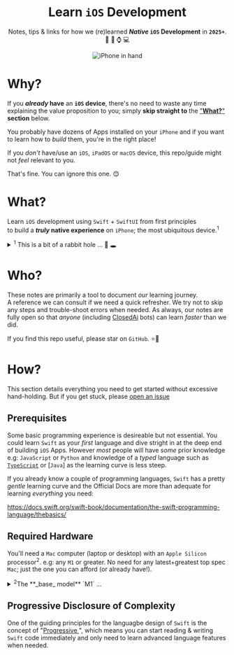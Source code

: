 <div align="center">

# Learn `iOS` Development

Notes, tips &amp; links 
for how we (re)learned 
**_Native_ `iOS` Development** in **`2025+`**. 📝 📱 ⌚️ 💻

<img  alt="iPhone in hand" src="https://github.com/user-attachments/assets/8e31ea18-9f87-4358-9593-a06569e597d7" />
<!-- image credit: https://www.apple.com/v/iphone/home/cc/images/overview/switch/switch__e1m8caetxw6e_xlarge.jpg -->

</div>

# Why?

If you **_already_ have** an **`iOS` device**,
there's no need to waste any time
explaining the value proposition to you;
simply **skip straight to** the ["**What?**"](#what) **section** below.

You probably have dozens of Apps installed on your `iPhone`
and if you want to learn how to _build_ them,
you're in the right place! 

If you _don't_ have/use an `iOS`, `iPadOS` or `macOS` device,
this repo/guide might not _feel_ relevant to you.

That's fine. You can ignore this one. 😊

<!--

But that's like saying the opposite sex 
(the _other_ 50% of people) 
is not relevant to you because you aren't one of them. 🙅 <br />
Because `iOS` / `iPhone` is 50% of the developed world;
even if you have no plans to use an `iPhone`,
they are still ubiquitous.

And if you want to work as a **_full_ stack software engineer** in **2025**,
_not_ knowing how to target the most ubiquitous platform
for software delivery,
is career suicide.

> **Note**: yes, we still prefer the `Web` 
as our App delivery platform.
But Web Browsers on Mobile Devices 
don't offer a truly _native_ experience
and still treat `PWAs` as second-class citizens; 
especially on `iOS` 
where `Apple` can't monetise `Apps` 
that aren't installed via `AppStore`.

-->

# What?

Learn `iOS` development 
using `Swift` + `SwiftUI` 
from first principles <br />
to build a **_truly_ native experience** on `iPhone`; 
the most ubiquitous device.<sup>1</sup>

<details>

<summary><sup>1</sup> This is a bit of a rabbit hole ... 🐇 🕳️</summary>

## Building Apps for `Android` vs. `iOS`

_Nobody_ can say `iOS` has more "users" than `Android`,
that's patently `false`. <br />
Globally `Android` has
[3.9 billion](https://www.bankmycell.com/blog/how-many-android-users-are-there)
active users,
whereas `iPhone` has _only_
[1.56 billion](https://www.macrumors.com/2025/01/30/apple-active-devices-worldwide-record/)
active devices. <br />
But as a **_single_ device** to target when building your App,
`iPhone` has _far_ more acvtive units than **any _single_ `Android` device**
[explodingtopics.com/iphone-android-users](https://explodingtopics.com/blog/iphone-android-users)

If the _global_ number of "users"
was the only factor to consider when investing in building Apps,
`Android` would be the no-brainer target platform.
End of story.

## `Android` Dominates Emerging Markets

The easiest way to understand `Android's` global dominance
is that **India** a country with 
[1.45 Billion people](https://en.wikipedia.org/wiki/Demographics_of_India), 
`Android` holds a **92%** market share, 
in **China** 
([1.4 Billion people](https://en.wikipedia.org/wiki/Demographics_of_China)), 
it has a **67%** market share 
and in the **Africa** 
([1.5 Billion people](https://en.wikipedia.org/wiki/Demographics_of_Africa))
**89%** as of June 2025. <br />
`Google` has a mass-market strategy
that focusses getting `Android`
into as _many_ hands & homes as possible
to 
[**collect** as **_much_ data as possible**](https://www.eff.org/deeplinks/2020/03/google-says-it-doesnt-sell-your-data-heres-how-company-shares-monetizes-and).

## `Apple` Focuses On Top-end Of The Market

`Apple` focusses on profitability.
Both _immediate_ profits selling `iPhones`
and ongoing profits from "services".
51% percent of `Apple's` revenue comes from selling `iPhones`
and 24% comes from "services" 
[businessofapps.com/apple-statistics](https://www.businessofapps.com/data/apple-statistics/)

`Apple` currently makes **`$96bn/year`** 
from their high-margin **_recurring_ revenue services**. 💰 <br />
Every _active_ `iOS` device is a potential `AppStore`, `iCloud` 
and other services customer, <br />
so `Apple` has every incentive to keep older devices active. 

<img width="908" height="451" alt="Image" src="https://github.com/user-attachments/assets/c8b2301e-830f-4e1c-afa8-ee9613b648c9" />

Source: [trefis.com/data/companies/AAPL/7JGMQ7wT/Breaking-Down-Apple-s-Services-Revenue](https://www.trefis.com/data/companies/AAPL/no-login-required/7JGMQ7wT/Breaking-Down-Apple-s-Services-Revenue-)

Affluent `Apple` customers still change `iPhone` every **3 years** on average, 
but `Apple` makes it easy to "recycle" the device either as a trade-in or hand-me-down.
e.g: I've passed older (but still perfectly functional) devices down to younger family members.
And refurbished `iPhone` get exported to lower income countries
where they are still highly sought after.

Way more detail on this topic:
[pymnts.com/earnings/2025/apple-tops-a-billion-subscribers-as-services-climb-to-record-revenue](https://www.pymnts.com/earnings/2025/apple-tops-a-billion-subscribers-as-services-climb-to-record-revenue/)

### 

`iPhone` outsells everything `else`: 

<img width="783" height="443" alt="Image" src="https://github.com/user-attachments/assets/0932534e-96d2-42d0-85fa-b03096cdc514" />

[counterpointresearch.com/global-smartphone-sales-top-10-best-sellers](https://www.counterpointresearch.com/insight/global-smartphone-sales-top-10-best-sellers)

## 24,000 Distinct `Android` Devices

The "`Android` is for _everyone_" page 
[android.com/everyone](https://www.android.com/everyone/)
proudly states
"_There are now nearly **1,300 brands** that have produced over **24,000 distinct Android devices**_"
<img width="1256" height="558" alt="Image" src="https://github.com/user-attachments/assets/47b5f4d6-8b0f-4c06-ac0f-236b7d7879a8" />

This sounds _great_ for diversity of options,
but _horrendous_ for anyone needing to create an App
that even _attempts_ to look good on all these devices,
never mind trying to 
[QA](https://en.wikipedia.org/wiki/Quality_assurance)
on a 
[_representative_ sample](https://en.wikipedia.org/wiki/Simple_random_sample)
of these devices. 

## `iOS` Dominates Affluent Countries

Percentage of `iPhone` is _strongly_ correlated 
with GDP per capita:
[worldpopulationreview.com/country-rankings/iphone-market-share-by-country](https://worldpopulationreview.com/country-rankings/iphone-market-share-by-country)

<img width="1341" height="779" alt="Image" src="https://github.com/user-attachments/assets/01022cdf-3b6f-4baa-8273-2f6be722a1b3" />

https://en.wikipedia.org/wiki/List_of_countries_by_GDP_(nominal)_per_capita

<img width="1382" height="908" alt="Image" src="https://github.com/user-attachments/assets/d67031e4-bd03-4960-9cef-9995b40a4cee" />


e.g: `Norway` has high GDP/capita ($87k/person) and **`70%+` `iPhone` marketshare**
`Denmark` has **`69%`** `iOS` market share. 
But most importantly, 
all _English_-speaking countries have **`50%<`** market share.
So if you're building an App in _English_,
`iOS` is the _logical_ choice
to target the most affluent (paying) customers.

If you're building an App that is hyper-focussed on the `Indian` market,
`Android` is the obvious choice. 

</details>

# Who?

These notes are primarily a tool to document _our_ learning journey. <br />
A reference we can consult if we need a quick refresher.
We try not to skip any steps and trouble-shoot errors when needed.
As always, our notes are fully open so that _anyone_ 
(including [ClosedAi](https://www.google.com/search?q=openai+closedai) bots) 
can learn _faster_ than we did.

If you find this repo useful, please star on `GitHub`. ⭐️🙏

# How?

This section details everything you need to get started
without excessive hand-holding.
But if you get stuck, please 
[open an issue](https://github.com/dwyl/learn-ios-development/issues)


## Prerequisites

Some basic programming experience is desireable but not essential.
You could learn `Swift` as your _first_ language
and dive stright in at the deep end of building `iOS` Apps.
However _most_ people will have _some_ prior knowledge
e.g: `JavaScript` or `Python`
and knowledge of a _typed_ language such as 
[`TypeScript`](https://github.com/dwyl/learn-typescript) 
or
[`Java`] 
as the learning curve is less steep.

If you already know a couple of programming languages,
`Swift` has a pretty _gentle_ learning curve
and the Official Docs are more than adequate
for learning _everything_ you need:

https://docs.swift.org/swift-book/documentation/the-swift-programming-language/thebasics/


## Required Hardware

You'll need a `Mac` computer (laptop or desktop) 
with an `Apple Silicon` processor<sup>2</sup>.
e.g: any `M1` or greater.
No need for any latest+greatest top spec `Mac`;
just the one you can afford (or already have!).

<details>

<summary><sup>2</sup>The **_base_ model** `M1` ...</summary>

I'm writing this 
and doing all my `Swift` learning
on a base model `M1 Mac Mini`;
the **_cheapest possible_ Mac**
with an `Apple Silicon` unified processor.

`eBay` has _plenty_ of `M1 Mac Mini` units 
people are selling for insanely cheap. <br />
e.g:
[ebay.com/sch/i.html?_nkw=mac+mini+m1](https://www.ebay.co.uk/sch/i.html?_nkw=macbook+m1)

<img width="901" height="288" alt="Image" src="https://github.com/user-attachments/assets/2f1fa906-7052-4a75-85f2-6037fb2fd8f0" />

actual listing: https://www.ebay.co.uk/itm/187422360597 
(though it will have sold by the time you read this, 
there are plenty of others and the prices are always coming down!)

<img width="1464" height="910" alt="Image" src="https://github.com/user-attachments/assets/5ccf16f6-3357-4afb-91ad-3aa26d7c5246" />

That's not a typo! 
Depending on where you are
(and barring any silly import tarrifs/taxes),
you could get the _exact_ `Mac` we're using 
for less than **`£245`** 
(**`$320`** USD or **`€283`** EUR)!
This `M1` still has a good **5 Years**
of 
[useful life](https://en.wikipedia.org/wiki/Product_lifetime)
in it
and it's _perfect_ for building Apps with `XCode`!
Apple has no reason to discontinue supporting `M1` Macs
because every one is a potential services customer or `App` creator!
Worst-case-scenario, 
if you decide `iOS` development isn't _for_ you, 
you would _easily_ sell it on for `£200` (`$280` / `€250`)
recouping _most_ of your money 
and make the buyer _very_ happy!

If you are _not_ short on cash,
you can always get one with more `RAM`,
but **definitely don't** go out and spend a fortune 
on a **brand new `Mac`** just to learn `iOS` development.
Spend as _little_ money as possible just to get started.
Launch your awesome App 
and then once it _makes_ money,
you can always upgrade! 

</details>

## Progressive Disclosure of Complexity

One of the guiding principles for the languagbe design of `Swift`
is the concept of 
"[Progressive ](https://en.wikipedia.org/wiki/Progressive_disclosure)", 
which means you can start reading & writing `Swift` code immediately
and only need to learn advanced language features when needed.